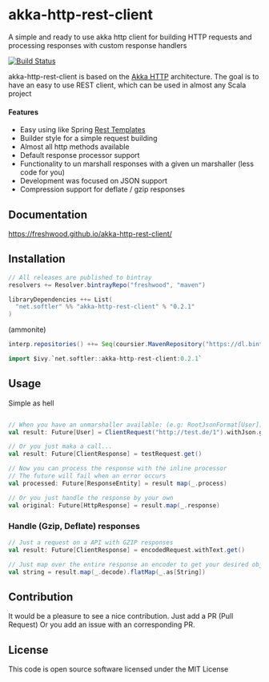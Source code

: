# akka-http-rest-client
A simple and ready to use akka http client for building HTTP requests and processing responses with custom response handlers

[![Build Status](https://travis-ci.org/Freshwood/akka-http-rest-client.svg?branch=master)](https://travis-ci.org/Freshwood/akka-http-rest-client)

akka-http-rest-client is based on the [Akka HTTP](https://github.com/akka/akka-http) architecture.
The goal is to have an easy to use REST client, which can be used in almost any Scala project
#### Features

- Easy using like Spring [Rest Templates](https://docs.spring.io/spring-framework/docs/current/javadoc-api/org/springframework/web/client/RestTemplate.html)
- Builder style for a simple request building
- Almost all http methods available
- Default response processor support
- Functionality to un marshall responses with a given un marshaller (less code for you)
- Development was focused on JSON support
- Compression support for deflate / gzip responses

## Documentation
https://freshwood.github.io/akka-http-rest-client/

## Installation

``` scala
// All releases are published to bintray
resolvers += Resolver.bintrayRepo("freshwood", "maven")

libraryDependencies ++= List(
  "net.softler" %% "akka-http-rest-client" % "0.2.1"
)
```

(ammonite)

```scala
interp.repositories() ++= Seq(coursier.MavenRepository("https://dl.bintray.com/freshwood/maven/"))

import $ivy.`net.softler::akka-http-rest-client:0.2.1`
```

## Usage

Simple as hell

``` scala

// When you have an unmarshaller available: (e.g: RootJsonFormat[User])
val result: Future[User] = ClientRequest("http://test.de/1").withJson.get[User]

// Or you just maka a call...
val result: Future[ClientResponse] = testRequest.get()

// Now you can process the response with the inline processor
// The future will fail when an error occurs
val processed: Future[ResponseEntity] = result map(_.process)

// Or you just handle the response by your own
val original: Future[HttpResponse] = result.map(_.response)

```

### Handle (Gzip, Deflate) responses

```scala
// Just a request on a API with GZIP responses
val result: Future[ClientResponse] = encodedRequest.withText.get()

// Just map over the entire response an encoder to get your desired object 
val string = result.map(_.decode).flatMap(_.as[String])

```

## Contribution ##

It would be a pleasure to see a nice contribution.
Just add a PR (Pull Request)
Or you add an issue with an corresponding PR.

## License ##

This code is open source software licensed under the MIT License
